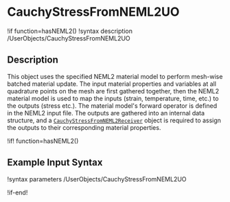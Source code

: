 # CauchyStressFromNEML2UO

!if function=hasNEML2()
!syntax description /UserObjects/CauchyStressFromNEML2UO

## Description

This object uses the specified NEML2 material model to perform mesh-wise batched material update. The input material properties and variables at all quadrature points on the mesh are first gathered together, then the NEML2 material model is used to map the inputs (strain, temperature, time, etc.) to the outputs (stress etc.). The material model's forward operator is defined in the NEML2 input file. The outputs are gathered into an internal data structure, and a [`CauchyStressFromNEML2Receiver`](CauchyStressFromNEML2Receiver.md) object is required to assign the outputs to their corresponding material properties.

!if! function=hasNEML2()

## Example Input Syntax

!syntax parameters /UserObjects/CauchyStressFromNEML2UO

!if-end!
